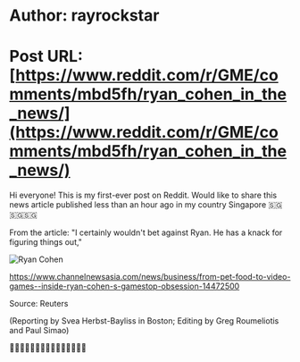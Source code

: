 # Author: rayrockstar
# Post URL: [https://www.reddit.com/r/GME/comments/mbd5fh/ryan_cohen_in_the_news/](https://www.reddit.com/r/GME/comments/mbd5fh/ryan_cohen_in_the_news/)


Hi everyone! This is my first-ever post on Reddit. Would like to share this news article published less than an hour ago in my country Singapore 
🇸🇬🇸🇬🇸🇬

From the article: "I certainly wouldn't bet against Ryan. He has a knack for figuring things out,"

![Ryan Cohen](https://www.channelnewsasia.com/news/business/from-pet-food-to-video-games--inside-ryan-cohen-s-gamestop-obsession-14472500)

https://www.channelnewsasia.com/news/business/from-pet-food-to-video-games--inside-ryan-cohen-s-gamestop-obsession-14472500

Source: Reuters

(Reporting by Svea Herbst-Bayliss in Boston; Editing by Greg Roumeliotis and Paul Simao)

💎💎💎💎💎🙌🏻🙌🏻🙌🏻🙌🏻🙌🏻
